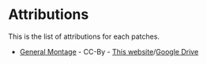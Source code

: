 # Attributions

This is the list of attributions for each patches.

- [General Montage](generalmontage.sf2.zip) - CC-By - [This 
website](https://musical-artifacts.com/artifacts/3375)/[Google 
Drive](https://drive.google.com/drive/folders/1Bq0uXdImG7sHsI4zV927NcVSZ5l8dAeC) 
